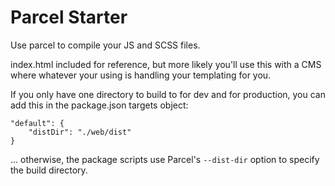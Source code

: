 # Parcel Starter

Use parcel to compile your JS and SCSS files.

index.html included for reference, but more likely you'll use this with a CMS where whatever your using is handling your templating for you. 

If you only have one directory to build to for dev and for production, you can add this in the package.json targets object: 
```
"default": {
	"distDir": "./web/dist"
}
```

... otherwise, the package scripts use Parcel's `--dist-dir` option to specify the build directory.